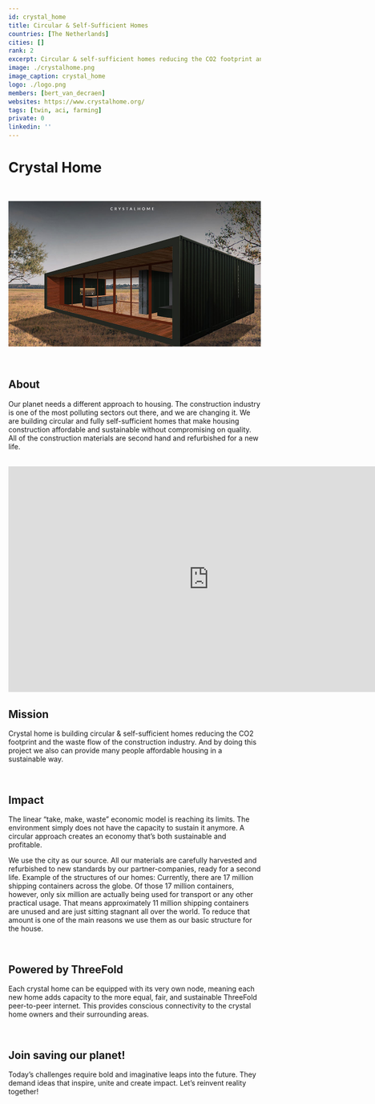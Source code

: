```yaml
---
id: crystal_home
title: Circular & Self-Sufficient Homes
countries: [The Netherlands]
cities: []
rank: 2
excerpt: Circular & self-sufficient homes reducing the CO2 footprint and the waste production.
image: ./crystalhome.png
image_caption: crystal_home
logo: ./logo.png
members: [bert_van_decraen]
websites: https://www.crystalhome.org/
tags: [twin, aci, farming]
private: 0
linkedin: ''
---
```



# Crystal Home

<br/>

![crystalhome](./crystalhome2.jpg)

<br/>

## About

Our planet needs a different approach to housing. The construction industry is one of the most polluting sectors out there, and we are changing it. We are building circular and fully self-sufficient homes that make housing construction affordable and sustainable without compromising on quality. All of the construction materials are second hand and refurbished for a new life.

<BR>

<iframe src="https://player.vimeo.com/video/432586040" width="800" height="450" frameborder="0" allow="autoplay; fullscreen" allowfullscreen></iframe>

<BR>

## Mission

Crystal home is building circular & self-sufficient homes reducing the CO2 footprint and the waste flow of the construction industry. And by doing this project we also can provide many people affordable housing in a sustainable way.

<br/>

## Impact

The linear “take, make, waste” economic model is reaching its limits. The environment simply does not have the capacity to sustain it anymore. A circular approach creates an economy that’s both sustainable and profitable.

We use the city as our source. All our materials are carefully harvested and refurbished to new standards by our partner-companies, ready for a second life. Example of the structures of our homes: Currently, there are 17 million shipping containers across the globe. Of those 17 million containers, however, only six million are actually being used for transport or any other practical usage. That means approximately 11 million shipping containers are unused and are just sitting stagnant all over the world. To reduce that amount is one of the main reasons we use them as our basic structure for the house.

<br/>

## Powered by ThreeFold

Each crystal home can be equipped with its very own node, meaning each new home adds capacity to the more equal, fair, and sustainable ThreeFold peer-to-peer internet. This provides conscious connectivity to the crystal home owners and their surrounding areas.

<br/>

## Join saving our planet!

Today’s challenges require bold and imaginative leaps into the future. They demand ideas that inspire, unite and create impact. Let’s reinvent reality together!

<!-- ## Support this project

Crystal Home is included in ThreeFold’s [Token Distribution Event (TDE)](https://wiki.threefold.io/#/tdeoverview)</a> for the impact it brings to our planet, humanity and the ThreeFold Grid.
The ThreeFold Token (TFT) represents a unit of capacity on the new Internet and is created only when new capacity is added to the ThreeFold Grid.
Each project on the TDE benefits from TFT fund allocations. You can buy TFT's and support Crystal Home, and the growth of a new Conscious Internet. -->

<!-- ## TFGrid Solution

### Roadmap

- Q1 2021
    - First 10 Crystal Homes Sold
- Q3 2021
    - Ingegrate 3Bot/Crystal Twin in Crystal Home -->
